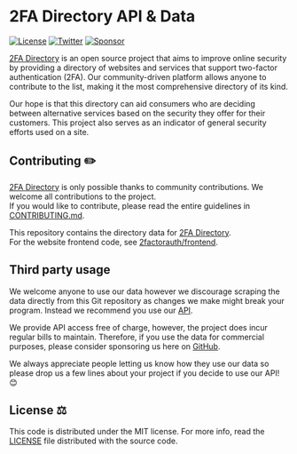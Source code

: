 # 2FA Directory API & Data

[![License](https://img.shields.io/badge/license-mit-9A0F2D.svg?style=for-the-badge)][license]
[![Twitter](https://img.shields.io/badge/Twitter-@2faorg-1DA1F2.svg?style=for-the-badge&logo=Twitter)][twitter]
[![Sponsor](https://img.shields.io/github/sponsors/2factorauth?color=db61a2&logo=GitHub&style=for-the-badge)][sponsor]

[2FA Directory][site_url] is an open source project that aims to improve online security by providing a directory of websites and services that support two-factor authentication (2FA). Our community-driven platform allows anyone to contribute to the list, making it the most comprehensive directory of its kind.

Our hope is that this directory can aid consumers who are deciding between alternative services based on the security they offer for their customers. This project also serves as an indicator of general security efforts used on a site.

## Contributing :pencil2:

[2FA Directory][site_url] is only possible thanks to community contributions. We welcome all contributions to the project.  
If you would like to contribute, please read the entire guidelines in [CONTRIBUTING.md][contrib].

This repository contains the directory data for [2FA Directory][site_url].  
For the website frontend code, see [2factorauth/frontend][frontend].

## Third party usage

We welcome anyone to use our data however we discourage scraping the data directly from this  Git repository as changes we make might break your program. 
Instead we recommend you use our [API][api].

We provide API access free of charge, however, the project does incur regular bills to maintain. Therefore, if you use the data for commercial purposes, please consider sponsoring us here on [GitHub][sponsor].

We always appreciate people letting us know how they use our data so please drop us a few lines about your project if you decide to use our API! 😊

## License :balance_scale:

This code is distributed under the MIT license. For more info, read the [LICENSE][license] file distributed with the source code.

[api]: https://2fa.directory/api/
[contrib]: /CONTRIBUTING.md
[frontend]: https://github.com/2factorauth/frontend/
[license]: /LICENSE.md
[site_url]: https://2fa.directory/
[sponsor]: https://github.com/sponsors/2factorauth/
[twitter]: https://twitter.com/2faorg/
